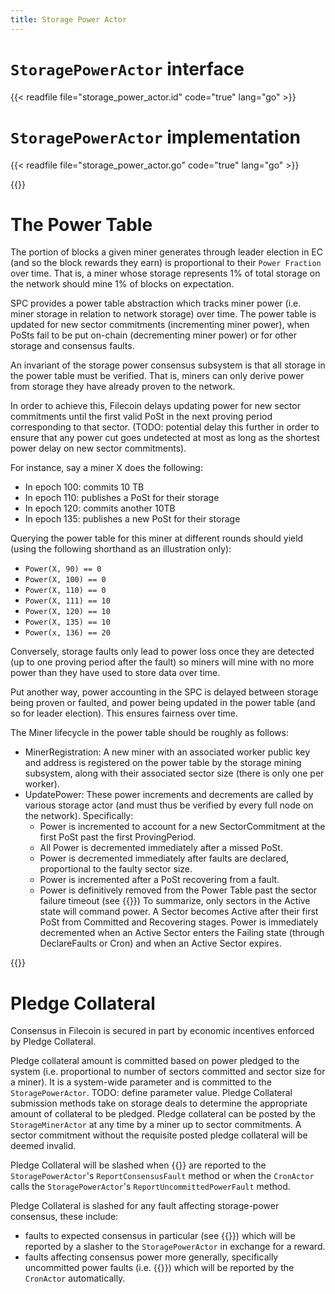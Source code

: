 ```yaml
---
title: Storage Power Actor
---
```


# `StoragePowerActor` interface

{{< readfile file="storage_power_actor.id" code="true" lang="go" >}}

# `StoragePowerActor` implementation

{{< readfile file="storage_power_actor.go" code="true" lang="go" >}}


{{<label power_table>}}
# The Power Table

The portion of blocks a given miner generates through leader election in EC (and so the block rewards they earn) is proportional to their `Power Fraction` over time. That is, a miner whose storage represents 1% of total storage on the network should mine 1% of blocks on expectation.

SPC provides a power table abstraction which tracks miner power (i.e. miner storage in relation to network storage) over time. The power table is updated for new sector commitments (incrementing miner power), when PoSts fail to be put on-chain (decrementing miner power) or for other storage and consensus faults.

An invariant of the storage power consensus subsystem is that all storage in the power table must be verified. That is, miners can only derive power from storage they have already proven to the network.

In order to achieve this, Filecoin delays updating power for new sector commitments until the first valid PoSt in the next proving period corresponding to that sector. (TODO: potential delay this further in order to ensure that any power cut goes undetected at most as long as the shortest power delay on new sector commitments).

For instance, say a miner X does the following:
- In epoch 100: commits 10 TB
- In epoch 110: publishes a PoSt for their storage
- In epoch 120: commits another 10TB
- In epoch 135: publishes a new PoSt for their storage

Querying the power table for this miner at different rounds should yield (using the following shorthand as an illustration only):
- `Power(X, 90) == 0`
- `Power(X, 100) == 0`
- `Power(X, 110) == 0`
- `Power(X, 111) == 10`
- `Power(X, 120) == 10`
- `Power(X, 135) == 10`
- `Power(x, 136) == 20`

Conversely, storage faults only lead to power loss once they are detected (up to one proving period after the fault) so miners will mine with no more power than they have used to store data over time.

Put another way, power accounting in the SPC is delayed between storage being proven or faulted, and power being updated in the power table (and so for leader election). This ensures fairness over time.

The Miner lifecycle in the power table should be roughly as follows:
- MinerRegistration: A new miner with an associated worker public key and address is registered on the power table by the storage mining subsystem, along with their associated sector size (there is only one per worker).
- UpdatePower: These power increments and decrements are called by various storage actor (and must thus be verified by every full node on the network). Specifically:
    - Power is incremented to account for a new SectorCommitment at the first PoSt past the first ProvingPeriod.
    - All Power is decremented immediately after a missed PoSt.
    - Power is decremented immediately after faults are declared, proportional to the faulty sector size.
    - Power is incremented after a PoSt recovering from a fault.
    - Power is definitively removed from the Power Table past the sector failure timeout (see {{<sref storage_faults>}})
To summarize, only sectors in the Active state will command power. A Sector becomes Active after their first PoSt from Committed and Recovering stages. Power is immediately decremented when an Active Sector enters the Failing state (through DeclareFaults or Cron) and when an Active Sector expires.

{{<label pledge_collateral>}}
# Pledge Collateral

Consensus in Filecoin is secured in part by economic incentives enforced by Pledge Collateral.

Pledge collateral amount is committed based on power pledged to the system (i.e. proportional to number of sectors committed and sector size for a miner). It is a system-wide parameter and is committed to the `StoragePowerActor`. TODO: define parameter value. Pledge Collateral submission methods take on storage deals to determine the appropriate amount of collateral to be pledged. Pledge collateral can be posted by the `StorageMinerActor` at any time by a miner up to sector commitments. A sector commitment without the requisite posted pledge collateral will be deemed invalid.

Pledge Collateral will be slashed when {{<sref consensus_faults>}} are reported to the `StoragePowerActor`'s `ReportConsensusFault` method or when the `CronActor` calls the `StoragePowerActor`'s `ReportUncommittedPowerFault` method.

Pledge Collateral is slashed for any fault affecting storage-power consensus, these include:
- faults to expected consensus in particular (see {{<sref consensus_faults>}}) which will be reported by a slasher to the `StoragePowerActor` in exchange for a reward.
- faults affecting consensus power more generally, specifically uncommitted power faults (i.e. {{<sref storage_faults>}}) which will be reported by the `CronActor` automatically.
